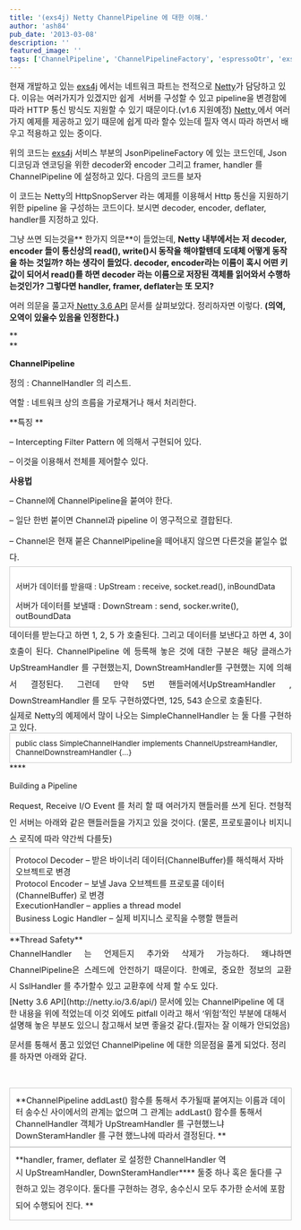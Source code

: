 ```yaml
---
title: '(exs4j) Netty ChannelPipeline 에 대한 이해.'
author: 'ash84'
pub_date: '2013-03-08'
description: ''
featured_image: ''
tags: ['ChannelPipeline', 'ChannelPipelineFactory', 'espressoOtr', 'exs4j', 'github', 'Netty']
---
```



<span style="font-size: 11pt;">현재 개발하고 있는 [exs4j](https://github.com/AhnSeongHyun/exs4j) 에서는 네트워크 파트는 전적으로 [Netty](http://netty.io)가 담당하고 있다. 이유는 여러가지가 있겠지만 쉽게  서버를 구성할 수 있고 pipeline을 변경함에 따라 HTTP 통신 방식도 지원할 수 있기 때문이다.(v1.6 지원예정) [Netty ](http://netty.io)에서 여러가지 예제를 제공하고 있기 때문에 쉽게 따라 할수 있는데 필자 역시 따라 하면서 배우고 적용하고 있는 중이다. </span>

<script src="https://gist.github.com/AhnSeongHyun/5114409.js"></script>

<span style="font-size: 11pt;">위의 코드는 [exs4j](https://github.com/AhnSeongHyun/exs4j) 서비스 부분의 JsonPipelineFactory 에 있는 코드인데, Json 디코딩과 엔코딩을 위한 decoder와 encoder 그리고 framer, handler 를 ChannelPipeline 에 설정하고 있다. 다음의 코드를 보자</span>

<script src="https://gist.github.com/AhnSeongHyun/5114413.js"></script>

<span style="font-size: 11pt;">이 코드는 Netty의 HttpSnopServer 라는 예제를 이용해서 Http 통신을 지원하기 위한 pipeline 을 구성하는 코드이다. 보시면 decoder, encoder, deflater, handler를 지정하고 있다. </span>

<span style="font-size: 11pt;">그냥 쓰면 되는것을** 한가지 의문**이 들었는데, **Netty 내부에서는 저 decoder, encoder 들이 통신상의 read(), write()시 동작을 해야할텐데 도데체 어떻게 동작을 하는 것일까? 하는 생각이 들었다. decoder, encoder라는 이름이 혹시 어떤 키값이 되어서 read()를 하면 decoder 라는 이름으로 저장된 객체를 읽어와서 수행하는것인가? 그렇다면 handler, framer, deflater는 또 모지?**</span>

<span style="font-size: 11pt;">여러 의문을 풀고자[ Netty 3.6 API](http://netty.io/3.6/api/) 문서를 살펴보았다. 정리하자면 이렇다. **(의역, 오역이 있을수 있음을 인정한다.)**</span>

<span style="font-size: 11pt;">**  
**</span>

<span style="font-size: 11pt;">**ChannelPipeline**</span>

<span style="font-size: 11pt;">정의 : ChannelHandler 의 리스트. </span>

<span style="font-size: 11pt;">역할 : 네트워크 상의 흐름을 가로채거나 해서 처리한다. </span>

<span style="font-size: 11pt;">**특징 **</span>

<span style="font-size: 11pt;">– Intercepting Filter Pattern 에 의해서 구현되어 있다. </span>

<span style="font-size: 11pt;">– 이것을 이용해서 전체를 제어할수 있다. </span>

<span style="font-size: 11pt;">**사용법**</span>

<span style="font-size: 11pt;">– Channel에 ChannelPipeline을 붙여야 한다. </span>

<span style="font-size: 11pt;">– 일단 한번 붙이면 Channel과 pipeline 이 영구적으로 결합된다. </span>

<div style="line-height: 2;"><span style="font-size: 11pt;">– Channel은 현재 붙은 ChannelPipeline을 떼어내지 않으면 다른것을 붙일수 없다.</span></div><div class="txc-textbox" style="border: 1px solid rgb(203, 203, 203); background-color: rgb(255, 255, 255); padding: 10px;"><span style="font-size: 11pt;"></span>

서버가 데이터를 받을때 : UpStream : receive, socket.read(), inBoundData 

<div><span style="font-size: 11pt;">서버가 데이터를 보낼때 : DownStream : send, socker.write(), outBoundData </span></div></div><div></div><div><script src="https://gist.github.com/AhnSeongHyun/5114437.js"></script></div><div><span style="font-size: 15px; line-height: 22px;">  
</span></div><div></div><div style="text-align: justify; line-height: 2;"><span style="font-size: 11pt;">데이터를 받는다고 하면 1, 2, 5 가 호출된다. 그리고 데이터를 보낸다고 하면 4, 3이 호출이 된다. ChannelPipeline 에 등록해 놓은 것에 대한 구분은 해당 클래스가 UpStreamHandler 를 구현했는지, DownStreamHandler를 구현했는 지에 의해서 결정된다. 그런데 만약 5번 핸들러에서UpStreamHandler , DownStreamHandler 를 모두 구현하였다면, 125, 543 순으로 호출된다. </span></div><div style="text-align: justify; line-height: 2;"><span style="font-size: 11pt;">  
</span></div><div></div><div style="text-align: justify;"><span style="font-size: 11pt;">실제로 Netty의 예제에서 많이 나오는 SimpleChannelHandler 는 둘 다를 구현하고 있다. </span></div><div></div><div class="txc-textbox" style="border: 1px solid rgb(203, 203, 203); background-color: rgb(255, 255, 255); padding: 10px;"><div><span style="font-size: 10pt;">public class SimpleChannelHandler implements ChannelUpstreamHandler, ChannelDownstreamHandler {…}</span></div></div><div></div><div></div><span style="font-size: 11pt;">****</span>

Building a Pipeline

<div></div><div style="text-align: justify; line-height: 2;"><span style="font-size: 11pt;">Request, Receive I/O Event 를 처리 할 때 여러가지 핸들러를 쓰게 된다. 전형적인 서버는 아래와 같은 핸들러들을 가지고 있을 것이다. (물론, 프로토콜이나 비지니스 로직에 따라 약간씩 다를듯) </span></div><div style="text-align: justify; line-height: 2;"><span style="font-size: 11pt;">  
</span></div><div class="txc-textbox" style="border: 1px solid rgb(203, 203, 203); background-color: rgb(255, 255, 255); padding: 10px;"><div></div><div><span style="font-size: 11pt;">Protocol Decoder – 받은 바이너리 데이터(ChannelBuffer)를 해석해서 자바 오브젝트로 변경</span></div><div></div><div><span style="font-size: 11pt;">Protocol Encoder – 보낼 Java 오브젝트를 프로토콜 데이터(ChannelBuffer) 로 변경</span></div><div></div><div><span style="font-size: 11pt;">ExecutionHandler – applies a thread model</span></div><div></div><div><span style="font-size: 11pt;">Business Logic Handler – </span><span style="font-size: 11pt; line-height: 2;">실제 비지니스 로직을 수행할 핸들러 </span></div></div><div><span style="font-size: 9pt; line-height: 2;">  
</span></div><div><span style="font-size: 9pt; line-height: 2;">  
</span></div><div><span style="font-size: 9pt; line-height: 2;">  
</span></div><div><span style="font-size: 11pt; line-height: 1.5;">**Thread Safety**</span></div><div style="line-height: 2;"><span style="font-size: 9pt; line-height: 2;">  
</span></div><div style="line-height: 2; text-align: justify;"><span style="font-size: 11pt; line-height: 2;">ChannelHandler 는 언제든지 추가와 삭제가 가능하다. 왜냐하면 ChannelPipeline은 스레드에 안전하기 때문이다. 한예로, 중요한 정보의 교환시 SslHandler 를 추가할수 있고 교환후에 삭제 할 수도 있다.</span></div><span style="font-size: 11pt;">[Netty 3.6 API](http://netty.io/3.6/api/) 문서에 있는 ChannelPipeline 에 대한 내용을 위에 적었는데 이것 외에도 pitfall 이라고 해서 ‘위험’적인 부분에 대해서 설명해 놓은 부분도 있으니 참고해서 보면 좋을것 같다.(필자는 잘 이해가 안되었음)</span>

<span style="font-size: 11pt;">문서를 통해서 품고 있었던 ChannelPipeline 에 대한 의문점을 풀게 되었다. 정리를 하자면 아래와 같다. </span>

<span style="font-size: 11pt;"> </span>

<div class="txc-textbox" style="border: 1px solid rgb(203, 203, 203); background-color: rgb(255, 255, 255); padding: 10px;"><span style="font-size: 11pt;">**ChannelPipeline addLast() 함수를 통해서 추가될때 붙여지는 이름과 데이터 송수신 사이에서의 관계는 없으며 그 관계는 addLast() 함수를 통해서 ChannelHandler 객체가 UpStreamHandler 를 구현했느냐 DownSteramHandler 를 구현 했느냐에 따라서 결정된다. **</span>

</div><div class="txc-textbox" style="border: 1px solid rgb(203, 203, 203); background-color: rgb(255, 255, 255); padding: 10px;">**<span style="font-size: 11pt;">handler, framer, deflater 로 설정한 ChannelHandler 역시 </span><span style="font-size: 11pt; line-height: 2;">UpStreamHandler, </span><span style="font-size: 11pt; line-height: 2;">DownSteramHandler</span>**<span style="font-size: 11pt; line-height: 2;">** 둘중 하나 혹은 둘다를 구현하고 있는 경우이다. 둘다를 구현하는 경우, 송수신시 모두 추가한 순서에 포함되어 수행되어 진다. **</span>

</div>

